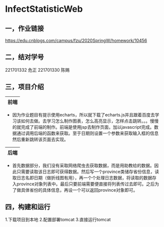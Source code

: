 # InfectStatisticWeb
## 一，作业链接 
  <https://edu.cnblogs.com/campus/fzu/2020SpringW/homework/10456>
  
## 二，结对学号
 221701332 危正 
 221701330 陈赐
 
## 三，项目介绍
 |前端|
 |--|
 * 因为作业题目有提示使用echarts，所以就下载了echarts.js并且跟着百度去学习该如何去做。去学习怎么制作图表，怎么高亮显示，怎样点击跳转。。。慢慢的就完成了前端的制作。前端是使用jsp去制作页面，加以javascript完成。数据通过调用后端的函数来获取。至于日期则设置一个参数来获取输入框的信息然后重新跳转该页面去实现。
 
 |后端|
 |--|
 * 首先数据部分，我们没有采取网络爬虫去获取数据，而是用助教给的数据。因此只需要读取该日志即可获得数据。然后写一个province类储存省份信息，读取日志名即日期（做折线图有用），再一个个处理日志数据，将读取的数据存入province对象列表中。最后只要前端需要便直接将列表传过去即可。之后为了做具体省份的具体信息，再设一个可以返回province对象即可。

## 四，构建和运行
 1.下载项目到本地
 2.配置部署tomcat
 3.直接运行tomcat
